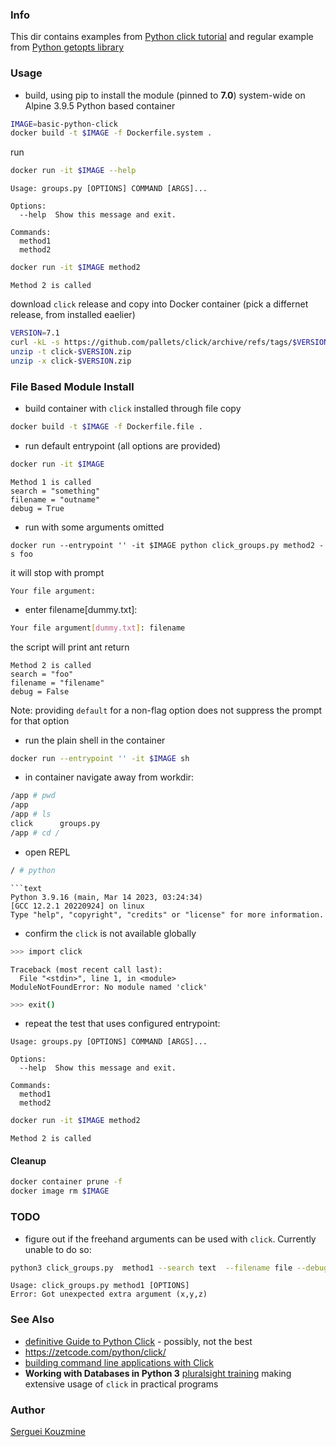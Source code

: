 ### Info

This dir contains examples from [Python click tutorial](https://zetcode.com/python/click/) and regular example from [Python getopts library](https://docs.python.org/3/library/getopt.html)

### Usage

* build, using pip to install the module (pinned to __7.0__) system-wide on Alpine 3.9.5 Python based container
```sh
IMAGE=basic-python-click
docker build -t $IMAGE -f Dockerfile.system .
```
run 
```sh
docker run -it $IMAGE --help
```
```text
Usage: groups.py [OPTIONS] COMMAND [ARGS]...

Options:
  --help  Show this message and exit.

Commands:
  method1
  method2
```

```sh
docker run -it $IMAGE method2
```
```text
Method 2 is called
```
download `click` release and copy into Docker container (pick a differnet release, from installed eaelier)
```sh
VERSION=7.1
curl -kL -s https://github.com/pallets/click/archive/refs/tags/$VERSION.zip -o  click-$VERSION.zip
unzip -t click-$VERSION.zip
unzip -x click-$VERSION.zip
```

### File Based Module Install

* build container with `click` installed through file copy
```sh
docker build -t $IMAGE -f Dockerfile.file .

```
*  run default entrypoint (all options are provided)
```sh
docker run -it $IMAGE
```
```text
Method 1 is called
search = "something"
filename = "outname"
debug = True
```
* run with some arguments omitted
```
docker run --entrypoint '' -it $IMAGE python click_groups.py method2 -s foo

```
it will stop with prompt
```text
Your file argument:
```

* enter filename[dummy.txt]:

```sh
Your file argument[dummy.txt]: filename
```
the script will print ant return
```text
Method 2 is called
search = "foo"
filename = "filename"
debug = False
```

Note: providing `default` for a non-flag option does not suppress the prompt for that option

* run the plain shell in the container

```sh
docker run --entrypoint '' -it $IMAGE sh
```
* in container navigate away from workdir:
```sh
/app # pwd
/app
/app # ls
click      groups.py
/app # cd /
```
* open REPL
```sh
/ # python
```
```text
```text
Python 3.9.16 (main, Mar 14 2023, 03:24:34)
[GCC 12.2.1 20220924] on linux
Type "help", "copyright", "credits" or "license" for more information.
```
* confirm the `click` is not available globally
```sh
>>> import click
```
```text
Traceback (most recent call last):
  File "<stdin>", line 1, in <module>
ModuleNotFoundError: No module named 'click'
```
```sh
>>> exit()
```

* repeat the test that uses configured entrypoint:

```text
Usage: groups.py [OPTIONS] COMMAND [ARGS]...

Options:
  --help  Show this message and exit.

Commands:
  method1
  method2
```

```sh
docker run -it $IMAGE method2
```
```text
Method 2 is called
```

#### Cleanup
```sh
docker container prune -f
docker image rm $IMAGE
```

### TODO

* figure out if the freehand arguments can be used with `click`. Currently unable to do so:

```sh
python3 click_groups.py  method1 --search text  --filename file --debug  x,y,z
```
```text
Usage: click_groups.py method1 [OPTIONS]
Error: Got unexpected extra argument (x,y,z)
```

### See Also

  * [definitive Guide to Python Click](https://www.assemblyai.com/blog/the-definitive-guide-to-python-click/) - possibly, not the best
  * https://zetcode.com/python/click/
  * [building command line applications with Click](https://pymbook.readthedocs.io/en/latest/click.html)
  * __Working with Databases in Python 3__ [pluralsight training](https://app.pluralsight.com/library/courses/python-3-working-databases) making extensive usage of `click` in practical programs

### Author
[Serguei Kouzmine](kouzmine_serguei@yahoo.com)
